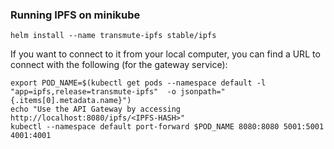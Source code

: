 ### Running IPFS on minikube

```
helm install --name transmute-ipfs stable/ipfs
```

If you want to connect to it from your local computer, you can find a URL to connect with the
following (for the gateway service):

```
export POD_NAME=$(kubectl get pods --namespace default -l "app=ipfs,release=transmute-ipfs"  -o jsonpath="{.items[0].metadata.name}")
echo "Use the API Gateway by accessing http://localhost:8080/ipfs/<IPFS-HASH>"
kubectl --namespace default port-forward $POD_NAME 8080:8080 5001:5001 4001:4001
```
